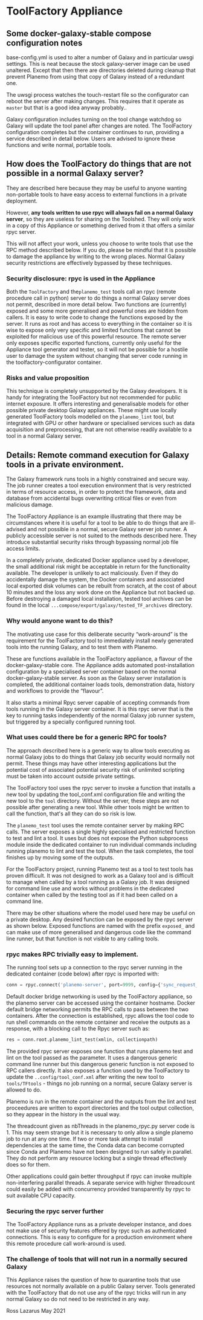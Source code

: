 # ToolFactory Appliance

## Some docker-galaxy-stable compose configuration notes

base-config.yml is used to alter a number of Galaxy and in particular uwsgi settings. This is neat because the stock galaxy-server image can be used unaltered.
Except that then there are directories deleted during cleanup that prevent Planemo from using that copy of Galaxy instead of a redundant one.

The uwsgi process watches the touch-restart file so the configurator can reboot the server after making changes.
This requires that it operate as `master` but that is a good idea anyway probably..

Galaxy configuration includes turning on the tool change watchdog so Galaxy will update the tool panel after changes are noted.
The ToolFactory configuration completes but the container continues to run, providing a service described in detail below.
Users are advised to ignore these functions and write normal, portable tools.

## How does the ToolFactory do things that are not possible in a normal Galaxy server?

They are described here because they may be useful to anyone wanting non-portable tools to have easy access to external functions in a private deployment.

However, **any tools written to use rpyc will always fail on a normal Galaxy server**, so they are
useless for sharing on the Toolshed. They will only work in a copy of this Appliance or something derived from it that offers a similar rpyc server.

This will not affect your work, unless you choose to write tools that use the RPC method described below.
If you do, please be mindful that it is possible to damage the appliance
by writing to the wrong places. Normal Galaxy security restrictions are effectively bypassed by these techniques.


### Security disclosure: rpyc is used in the Appliance

Both the `ToolFactory` and the`planemo_test` tools call an rpyc (remote procedure call in python) server to do things a normal Galaxy server does not permit,
described in more detail below. Two functions are (currently) exposed and some more generalised and powerful ones are hidden from callers.
It is easy to write code to change the functions exposed by the server.
It runs as root and has access to everything in the container so it is wise to expose only very specific and limited functions that cannot be
exploited for malicious use of this powerful resource. The remote server only exposes specific exported functions, currently only useful for
the Appliance tool generator and tester, so it will not be possible for a hostile user to damage the system without changing
that server code running in the toolfactory-configurator container.

### Risks and value proposition

This technique is completely unsupported by the Galaxy developers. It is handy for integrating the ToolFactory but not recommended for
public internet exposure. It offers interesting and generalisable models for other possible private desktop Galaxy appliances. These might use
locally generated ToolFactory tools modelled on the `planemo_lint` tool, but integrated with GPU or other
hardware or specialised services such as data acquisition and preprocessing, that are not otherwise readily available to a tool in a normal Galaxy server.

## Details: Remote command execution for Galaxy tools in a private environment.

The Galaxy framework runs tools in a highly constrained and secure way. The job runner creates a tool execution environment that is very restricted in terms of resource access,
in order to protect the framework, data and database from accidental bugs overwriting critical files or even from malicious damage.

The ToolFactory Appliance is an example illustrating that there may be circumstances where it is useful for a tool to be able to do things that are ill-advised and not possible
in a normal, secure Galaxy server job runner. A publicly accessible server is not suited to the methods described here. They introduce substantial security risks through
bypassing normal job file access limits.

In a completely private, dedicated Docker appliance used by a developer, the small additional risk might be acceptable in return for the functionality available.
The developer is unlikely to act maliciously. Even if they do accidentally damage the system, the Docker containers and associated local exported disk
volumes can be rebuilt from scratch, at the cost of about 10 minutes and the loss any work done on the Appliance but not backed up.
Before destroying a damaged local installation, tested tool archives can be found in the local `...compose/export/galaxy/tested_TF_archives` directory.

### Why would anyone want to do this?

The motivating use case for this deliberate security “work-around” is the requirement for the ToolFactory tool to immediately
install newly generated tools into the running Galaxy, and to test them with Planemo.

These are functions available in the ToolFactory appliance, a flavour of the docker-galaxy-stable core.
The Appliance adds automated post-installation configuration by a specialised server container based on the normal docker-galaxy-stable server.
As soon as the Galaxy server installation is completed, the additional container loads tools, demonstration data, history and workflows to provide the “flavour”.

It also starts a minimal Rpyc server capable of accepting commands from tools running in the Galaxy server container.
It is this rpyc server that is the key to running tasks independently of the normal Galaxy job runner system,
but triggered by a specially configured running tool.

### What uses could there be for a generic RPC for tools?

The approach described here is a generic way to allow tools executing as normal Galaxy jobs to do things that
Galaxy job security would normally not permit. These things may have other interesting applications
but the potential cost of associated potential security risk of unlimited scripting must be taken into account outside private settings.

The ToolFactory tool uses the rpyc server to invoke a function that installs a new tool by updating the tool_conf.xml configuration file and
writing the new tool to the `tool` directory. Without the server, these steps are not possible after generating a new tool. While other tools might be
written to call the function, that's all they can do so risk is low.

The `planemo_test` tool uses the remote container server by making RPC calls.
The server exposes a single highly specialised and restricted function to test and lint a tool.
It uses but does not expose the Python subprocess module inside the dedicated container to run individual commands including
running planemo to lint and test the tool. When the task completes, the tool finishes up by moving some of the outputs.

For the ToolFactory project, running Planemo test as a tool to test tools has proven difficult.
It was not designed to work as a Galaxy tool and is difficult to manage when called by a tool running as a Galaxy job.
It was designed for command line use and works without problems in the dedicated container when called by the testing tool as if it had
been called on a command line.

There may be other situations where the model used here may be useful on a private desktop. Any desired function can be exposed by the
rpyc server as shown below. Exposed functions are named with the prefix `exposed_` and can make use of more generalised and dangerous
code like the command line runner, but that function is not visible to any calling tools.

### rpyc makes RPC trivially easy to implement.

The running tool sets up a connection to the rpyc server running in the dedicated container (code below) after rpyc is imported with:

```python
conn = rpyc.connect('planemo-server', port=9999, config={'sync_request_timeout':1200})
```

Default docker bridge networking is used by the ToolFactory appliance, so the planemo server can be accessed using the container hostname.
Docker default bridge networking permits the RPC calls to pass between the two containers.
After the connection is established, rpyc allows the tool code to run shell commands on the remote container and receive the outputs as a response,
with a blocking call to the Rpyc server such as:

```python
res = conn.root.planemo_lint_test(xmlin, collectionpath)
```

The provided rpyc server exposes one function that runs planemo test and lint on the tool passed as the parameter. It uses a dangerous generic command line
runner but this dangerous generic function is not exposed to RPC callers directly. It also exposes a function used by the ToolFactory to update the
`..config/tool_conf.xml` after writing the new tool to `tools/TFtools` - things no job running on a normal, secure Galaxy server is allowed to do.

Planemo is run in the remote container and the outputs from the lint and test proceedures are written to
export directories and the tool output collection, so they appear in the history in the usual way.

The threadcount given as nbThreads in the planemo_rpyc.py server code is 1. This may seem strange but it is necessary to only allow a single planemo job to run at any one time.
If two or more task attempt to install dependencies at the same time, the Conda data can become corrupted since Conda and Planemo
have not been designed to run safely in parallel. They do not perform any resource locking but a single thread effectively does so for them.

Other applications could gain better throughput if rpyc can invoke multiple non-interfering parallel threads. A separate service with higher threadcount could
easily be added with concurrency provided transparently by rpyc to suit available CPU capacity.

### Securing the rpyc server further

The ToolFactory Appliance runs as a private developer instance, and does not make use of security features offered by rpyc such as authenticated connections.
This is easy to configure for a production environment where this remote procedure call work-around is used.

### The challenge of tools that will not run in a normally secured Galaxy

This Appliance raises the question of how to quarantine tools that use resources not normally available on a public Galaxy server. Tools generated with the ToolFactory that
do not use any of the rpyc tricks will run in any normal Galaxy so do not need to be restricted in any way.

Ross Lazarus May 2021
